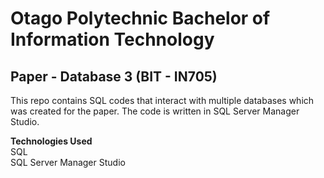 # Otago Polytechnic Bachelor of Information Technology
## Paper - Database 3 (BIT - IN705)
This repo contains SQL codes that interact with multiple databases which was created for the paper. The code is written in SQL Server 
Manager Studio.

__Technologies Used__  
SQL  
SQL Server Manager Studio  
